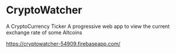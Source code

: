 # CryptoWatcher
A CryptoCurrency Ticker 
A progressive web app to view the current exchange rate of some Altcoins

https://cryptowatcher-54909.firebaseapp.com/
